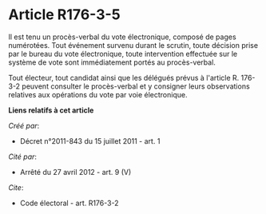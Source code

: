 # Article R176-3-5

Il est tenu un procès-verbal du vote électronique, composé de pages numérotées. Tout événement survenu durant le scrutin,
toute décision prise par le bureau du vote électronique, toute intervention effectuée sur le système de vote sont
immédiatement portés au procès-verbal. 

Tout électeur, tout candidat ainsi que les délégués prévus à l'article R. 176-3-2 peuvent consulter le procès-verbal et y
consigner leurs observations relatives aux opérations du vote par voie électronique.

**Liens relatifs à cet article**

_Créé par_:

  - Décret n°2011-843 du 15 juillet 2011 - art. 1

_Cité par_:

  - Arrêté du 27 avril 2012 - art. 9 (V)

_Cite_:

  - Code électoral - art. R176-3-2
